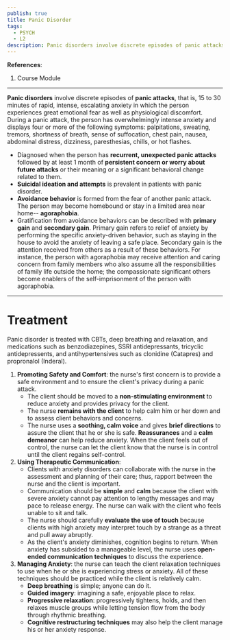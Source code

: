 ```yaml
---
publish: true
title: Panic Disorder
tags:
  - PSYCH
  - L2
description: Panic disorders involve discrete episodes of panic attacks, that is, 15 to 30 minutes of rapid, intense, escalating anxiety in which the person experiences great emotional fear as well as physiological discomfort.
---
```

**References**:
1. Course Module

___

**Panic disorders** involve discrete episodes of **panic attacks**, that is, 15 to 30 minutes of rapid, intense, escalating anxiety in which the person experiences great emotional fear as well as physiological discomfort. During a panic attack, the person has overwhelmingly intense anxiety and displays four or more of the following symptoms: palpitations, sweating, tremors, shortness of breath, sense of suffocation, chest pain, nausea, abdominal distress, dizziness, paresthesias, chills, or hot flashes.
- Diagnosed when the person has **recurrent, unexpected panic attacks** followed by at least 1 month of **persistent concern or worry about future attacks** or their meaning or a significant behavioral change related to them.
- **Suicidal ideation and attempts** is prevalent in patients with panic disorder.
- **Avoidance behavior** is formed from the fear of another panic attack. The person may become homebound or stay in a limited area near home-- **agoraphobia**.
- Gratification from avoidance behaviors can be described with **primary gain** and **secondary gain**. Primary gain refers to relief of anxiety by performing the specific anxiety-driven behavior, such as staying in the house to avoid the anxiety of leaving a safe place. Secondary gain is the attention received from others as a result of these behaviors. For instance, the person with agoraphobia may receive attention and caring concern from family members who also assume all the responsibilities of family life outside the home; the compassionate significant others become enablers of the self-imprisonment of the person with agoraphobia.

___

# Treatment
Panic disorder is treated with CBTs, deep breathing and relaxation, and medications such as benzodiazepines, SSRI antidepressants, tricyclic antidepressents, and antihypertensives such as clonidine (Catapres) and propronalol (Inderal).
1. **Promoting Safety and Comfort**: the nurse's first concern is to provide a safe environment and to ensure the client's privacy during a panic attack.
	- The client should be moved to a **non-stimulating environment** to reduce anxiety and provides privacy for the client.
	- The nurse **remains with the client** to help calm him or her down and to assess client behaviors and concerns.
	- The nurse uses a **soothing, calm voice** and gives **brief directions** to assure the client that he or she is safe. **Reassurances** and a **calm demeanor** can help reduce anxiety. When the client feels out of control, the nurse can let the client know that the nurse is in control until the client regains self-control.
2. **Using Therapeutic Communication**:
	- Clients with anxiety disorders can collaborate with the nurse in the assessment and planning of their care; thus, rapport between the nurse and the client is important.
	- Communication should be **simple** and **calm** because the client with severe anxiety cannot pay attention to lengthy messages and may pace to release energy. The nurse can walk with the client who feels unable to sit and talk.
	- The nurse should carefully **evaluate the use of touch** because clients with high anxiety may interpret touch by a strange as a threat and pull away abruptly.
	- As the client's anxiety diminishes, cognition begins to return. When anxiety has subsided to a manageable level, the nurse uses **open-ended communication techniques** to discuss the experience.
3. **Managing Anxiety**: the nurse can teach the client relaxation techniques to use when he or she is experiencing stress or anxiety. All of these techniques should be practiced while the client is relatively calm.
	- **Deep breathing** is simple; anyone can do it.
	- **Guided imagery**: imagining a safe, enjoyable place to relax.
	- **Progressive relaxation**: progressively tightens, holds, and then relaxes muscle groups while letting tension flow from the body through rhythmic breathing.
	- **Cognitive restructuring techniques** may also help the client manage his or her anxiety response.
